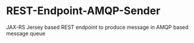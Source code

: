 # REST-Endpoint-AMQP-Sender

JAX-RS Jersey based REST endpoint to produce message in AMQP based message queue

